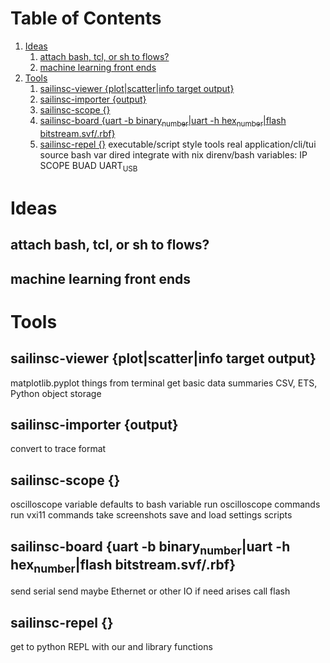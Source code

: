 # Table of Contents
1.  [Ideas](#org238acef)
    1.  [attach bash, tcl, or sh to flows?](#org7fba8e0)
    2.  [machine learning front ends](#orgbea9a73)
2.  [Tools](#org49c1df7)
    1.  [sailinsc-viewer {plot|scatter|info target output}](#org3fa2a34)
    2.  [sailinsc-importer {output}](#orgf8c3d96)
    3.  [sailinsc-scope {}](#org57128b7)
    4.  [sailinsc-board {uart -b binary<sub>number</sub>|uart -h hex<sub>number</sub>|flash bitstream.svf/.rbf}](#orgdbfe609)
    5.  [sailinsc-repel {}](#orgf9ad621)
executable/script style tools
real application/cli/tui
source bash var
dired
integrate with nix
direnv/bash variables:
IP
SCOPE
BUAD
UART<sub>USB</sub>
<a id="org238acef"></a>
# Ideas
<a id="org7fba8e0"></a>
## attach bash, tcl, or sh to flows?
<a id="orgbea9a73"></a>
## machine learning front ends
<a id="org49c1df7"></a>
# Tools
<a id="org3fa2a34"></a>
## sailinsc-viewer {plot|scatter|info target output}
matplotlib.pyplot things from terminal
get basic data summaries
CSV, ETS, Python object storage
<a id="orgf8c3d96"></a>
## sailinsc-importer {output}
convert to trace format
<a id="org57128b7"></a>
## sailinsc-scope {}
oscilloscope variable defaults to bash variable
run oscilloscope commands
run vxi11 commands
take screenshots
save and load settings scripts
<a id="orgdbfe609"></a>
## sailinsc-board {uart -b binary<sub>number</sub>|uart -h hex<sub>number</sub>|flash bitstream.svf/.rbf}
send serial
send maybe Ethernet or other IO if need arises
call flash
<a id="orgf9ad621"></a>
## sailinsc-repel {}
get to python REPL with our and library functions